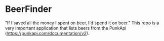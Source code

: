 # BeerFinder
"If I saved all the money I spent on beer, I'd spend it on beer." This repo is a very important application that lists beers from the PunkApi (https://punkapi.com/documentation/v2).
